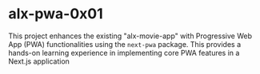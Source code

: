 # alx-pwa-0x01
This project enhances the existing "alx-movie-app" with Progressive Web App (PWA) functionalities using the `next-pwa` package.  This provides a hands-on learning experience in implementing core PWA features in a Next.js application
